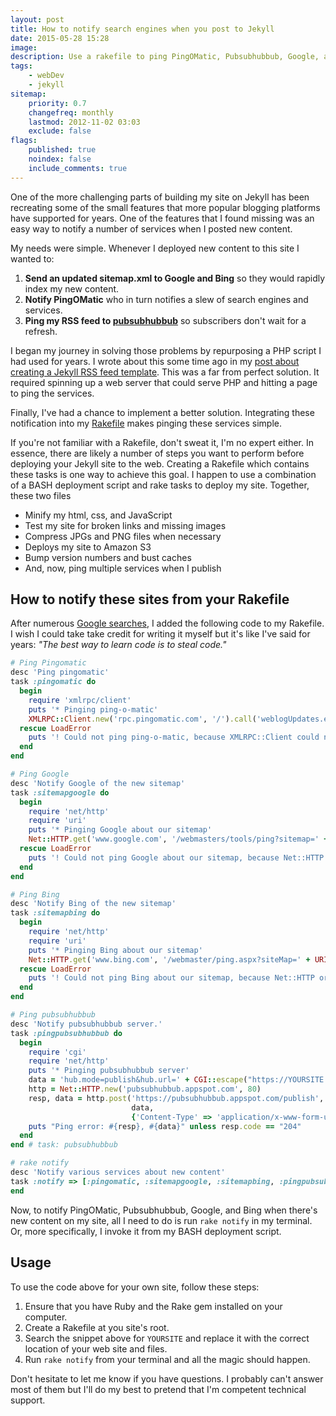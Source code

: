 ```yaml
---
layout: post
title: How to notify search engines when you post to Jekyll
date: 2015-05-28 15:28
image:
description: Use a rakefile to ping PingOMatic, Pubsubhubbub, Google, and Bing when you post new content to your Jekyll site.
tags:
    - webDev
    - jekyll
sitemap:
    priority: 0.7
    changefreq: monthly
    lastmod: 2012-11-02 03:03
    exclude: false
flags:
    published: true
    noindex: false
    include_comments: true
---
```


One of the more challenging parts of building my site on Jekyll has been recreating some of the small features that more popular blogging platforms have supported for years. One of the features that I found missing was an easy way to notify a number of services when I posted new content.

My needs were simple. Whenever I deployed new content to this site I wanted to:

1. **Send an updated sitemap.xml to Google and Bing** so they would rapidly index my new content.
2. **Notify PingOMatic** who in turn notifies a slew of search engines and services.
3. **Ping my RSS feed to [pubsubhubbub](https://pubsubhubbub.appspot.com/)** so subscribers don't wait for a refresh.

I began my journey in solving those problems by repurposing a PHP script I had used for years. I wrote about this some time ago in my [post about creating a Jekyll RSS feed template][3]. This was a far from perfect solution. It required spinning up a web server that could serve PHP and hitting a page to ping the services.

Finally, I've had a chance to implement a better solution. Integrating these notification into my [Rakefile][4] makes pinging these services simple.

If you're not familiar with a Rakefile, don't sweat it, I'm no expert either. In essence, there are likely a number of steps you want to perform before deploying your Jekyll site to the web. Creating a Rakefile which contains these tasks is one way to achieve this goal. I happen to use a combination of a BASH deployment script and rake tasks to deploy my site. Together, these two files

-   Minify my html, css, and JavaScript
-   Test my site for broken links and missing images
-   Compress JPGs and PNG files when necessary
-   Deploys my site to Amazon S3
-   Bump version numbers and bust caches
-   And, now, ping multiple services when I publish

## How to notify these sites from your Rakefile

After numerous [Google searches][5], I added the following code to my Rakefile. I wish I could take take credit for writing it myself but it's like I've said for years: _"The best way to learn code is to steal code."_

```ruby
# Ping Pingomatic
desc 'Ping pingomatic'
task :pingomatic do
  begin
    require 'xmlrpc/client'
    puts '* Pinging ping-o-matic'
    XMLRPC::Client.new('rpc.pingomatic.com', '/').call('weblogUpdates.extendedPing', 'YOURSITE.com' , 'https://YOURSITE.com', 'https://YOURSITE.com/atom.xml')
  rescue LoadError
    puts '! Could not ping ping-o-matic, because XMLRPC::Client could not be found.'
  end
end

# Ping Google
desc 'Notify Google of the new sitemap'
task :sitemapgoogle do
  begin
    require 'net/http'
    require 'uri'
    puts '* Pinging Google about our sitemap'
    Net::HTTP.get('www.google.com', '/webmasters/tools/ping?sitemap=' + URI.escape('https://YOURSITE.com/sitemap.xml'))
  rescue LoadError
    puts '! Could not ping Google about our sitemap, because Net::HTTP or URI could not be found.'
  end
end

# Ping Bing
desc 'Notify Bing of the new sitemap'
task :sitemapbing do
  begin
    require 'net/http'
    require 'uri'
    puts '* Pinging Bing about our sitemap'
    Net::HTTP.get('www.bing.com', '/webmaster/ping.aspx?siteMap=' + URI.escape('https://YOURSITE.com/sitemap.xml'))
  rescue LoadError
    puts '! Could not ping Bing about our sitemap, because Net::HTTP or URI could not be found.'
  end
end

# Ping pubsubhubbub
desc 'Notify pubsubhubbub server.'
task :pingpubsubhubbub do
  begin
    require 'cgi'
    require 'net/http'
    puts '* Pinging pubsubhubbub server'
    data = 'hub.mode=publish&hub.url=' + CGI::escape("https://YOURSITE.com/atom.xml")
    http = Net::HTTP.new('pubsubhubbub.appspot.com', 80)
    resp, data = http.post('https://pubsubhubbub.appspot.com/publish',
                           data,
                           {'Content-Type' => 'application/x-www-form-urlencoded'})
    puts "Ping error: #{resp}, #{data}" unless resp.code == "204"
  end
end # task: pubsubhubbub

# rake notify
desc 'Notify various services about new content'
task :notify => [:pingomatic, :sitemapgoogle, :sitemapbing, :pingpubsubhubbub] do
end
```

Now, to notify PingOMatic, Pubsubhubbub, Google, and Bing when there's new content on my site, all I need to do is run `rake notify` in my terminal. Or, more specifically, I invoke it from my BASH deployment script.

## Usage

To use the code above for your own site, follow these steps:

1. Ensure that you have Ruby and the Rake gem installed on your computer.
2. Create a Rakefile at you site's root.
3. Search the snippet above for `YOURSITE` and replace it with the correct location of your web site and files.
4. Run `rake notify` from your terminal and all the magic should happen.

Don't hesitate to let me know if you have questions. I probably can't answer most of them but I'll do my best to pretend that I'm competent technical support.

[3]: /jekyll-rss-feed-template/
[4]: https://github.com/avillafiorita/jekyll-rakefile
[5]: https://www.google.com/webhp?hl=en#hl=en&q=rake+ping+pingomatic
